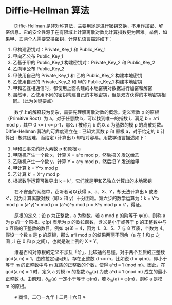 # Diffie-Hellman 算法

&emsp;&emsp;Diffie-Hellman 是非对称算法，主要用途是进行密钥交换，不用作加密、解密信息。它的安全性源于在有限域上计算离散对数比计算指数更为困难。举例，如果甲、乙两个人需要交换密钥，计算机语言描述如下：

1. 甲构建密钥对：Private_Key_1 和 Public_Key_1
2. 甲向乙公布 Public_Key_1
3. 乙基于甲的 Public_Key_1 构建密钥对：Private_Key_2 和 Public_Key_2
4. 乙向甲公布 Public_Key_2
5. 甲使用自己的 Private_Key_1 和 乙的 Public_Key_2 构建本地密钥
6. 乙使用自己的 Private_Key_2 和 甲的 Public_Key_1 构建本地密钥
7. 甲和乙互相通信时，都使用上面构建的本地密钥对数据进行加密和解密
8. 虽然甲、乙使用不同的密钥构建自己的本地密钥，但是双方获得的本地密钥相同。（此为关键要点）

&emsp;&emsp;数学上的解释较为复杂，需要先理解离散对数的概念。定义素数 p 的原根（Primitive Root）为 a，对于任意数 b，可以找到唯一的指数 i，满足 b = a^i mod p，其中 0 <= i <= p-1，那么 i 被称为 b 的以 a 为基数的模 p 的离散对数。Diffie-Hellman 算法的可靠度建立在：已知大素数 p 和 原根 a，对于给定的 b 计算出 i 极其困难，而给定 i 计算出 b 却相对容易。用数学语言描述如下：

1. 甲和乙事先约好大素数 p 和原根 a
2. 甲随机产生一个数 x，计算 X = a^x mod p，然后把 X 发送给乙
3. 乙随机产生一个数 y，计算 Y = a^y mod p，然后把 Y 发送给甲
4. 甲计算 k = Y^x mod p
5. 乙计算 k' = X^y mod p
6. 根据数学运算可推导出 k = k'，它们就是甲和乙独立计算出的本地密钥

&emsp;&emsp;在不安全的网络中，窃听者可以获得 p、a、X、Y，却无法计算出 k 或者 k'，因为计算离散对数（即 x 和 y）十分困难。第六步的数学运算为：k = Y^x mod p = (a^y)^x mod p = (a^x)^y mod p = X^y mod p = k'，得证。

&emsp;&emsp;原根的定义：设 p 为正整数，a 为整数，若 a mod p 的阶等于 φ(p)，则称 a 为 p 的一个原根。φ(p) 表示为 p 的欧拉函数，含义是小于或等于 p 的正整数中与 p 互质的正整数的数目。例如 φ(8) = 4，因为 1、3、5、7 与 8 互质，个数为 4。假设一个数 a 是 p 的原根，那么 a^i mod p 的结果两两不同余（a 在 1 和 p 之间；i 在 0 和 p 之间），也就是说上例的 X ≠ Y。

&emsp;&emsp;维基百科对原根的定义不涉及「阶」，比较通俗易懂。对于两个互质的正整数 gcd(a,m) = 1，由欧拉定理可知，存在正整数 d <= m，比如说 d = φ(m)，即小于等于 m 的正整数中与 m 互质的正整数的个数，使得 a^d ≡ 1 (mod m)。因此，在 gcd(a,m) = 1 时，定义 a 对模 m 的指数 δ<sub>m</sub>(a) 为使 a^d ≡ 1 (mod m) 成立的最小正整数 d。由前知，δ<sub>m</sub>(a) 一定小于等于 φ(m)，若 δ<sub>m</sub>(a) = φ(m)，则称 a 是模 m 的原根。

&emsp;&emsp;※ 商惟，二〇一九年十二月十六日 ※